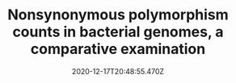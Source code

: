 ---
title: Nonsynonymous polymorphism counts in bacterial genomes, a comparative examination
publication_types:
  - "0"
authors:
  - Sara L Loo
  - Anna Ong
  - admin
  - Loïc M Thibaut
  - Ruiting Lan
  - Mark M Tanaka
doi: https://doi.org/10.1128/AEM.02002-20
publication: Applied and Environmental Microbiology
draft: false
featured: false
image:
  filename: featured
  focal_point: Smart
  preview_only: false
date: 2020-12-17T20:48:55.470Z
---